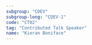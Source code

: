 ```yaml
---
subgroup: "CDEV"
subgroup-long: "CDEV-1"
code: "CT02"
tag: "Contributed Talk Speaker"
name: "Kieran Boniface"
---
```


